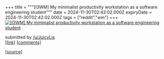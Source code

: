 +++
title = """[I3WM] My minimalist productivity workstation as a software engineering student"""
date = 2024-11-30T02:42:02.000Z
expiryDate = 2024-11-30T02:42:02.000Z
tags = ["reddit","wm"]
+++
[![[I3WM] My minimalist productivity workstation as a software engineering student](https://b.thumbs.redditmedia.com/PpkN6WOzY83nzXcvyEO0BWNeWusLZWWGMRIHOaKvDQw.jpg "[I3WM] My minimalist productivity workstation as a software engineering student")](https://www.reddit.com/r/unixporn/comments/1h32nxm/i3wm_my_minimalist_productivity_workstation_as_a/)

submitted by [/u/JuicyLis](https://www.reddit.com/user/JuicyLis)  
[\[link\]](https://www.reddit.com/gallery/1h32nxm) [\[comments\]](https://www.reddit.com/r/unixporn/comments/1h32nxm/i3wm_my_minimalist_productivity_workstation_as_a/)

[[source]](https://www.reddit.com/r/unixporn/comments/1h32nxm/i3wm_my_minimalist_productivity_workstation_as_a/)
